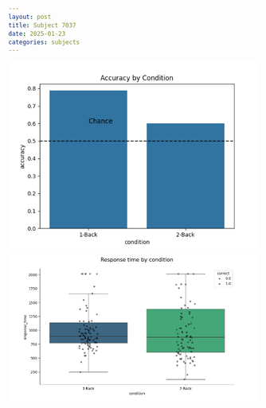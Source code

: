 ```yaml
---
layout: post
title: Subject 7037
date: 2025-01-23
categories: subjects
---
```


![](data/7037/run-6/7037_ATS_acc.png)
![](data/7037/run-6/7037_ATS_rt.png)
